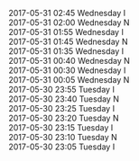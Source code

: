 2017-05-31 02:45 Wednesday  I  
2017-05-31 02:00 Wednesday  N  
2017-05-31 01:55 Wednesday  I  
2017-05-31 01:45 Wednesday  N  
2017-05-31 01:35 Wednesday  I  
2017-05-31 00:40 Wednesday  N  
2017-05-31 00:30 Wednesday  I  
2017-05-31 00:05 Wednesday  N  
2017-05-30 23:55 Tuesday  I  
2017-05-30 23:40 Tuesday  N  
2017-05-30 23:25 Tuesday  I  
2017-05-30 23:20 Tuesday  N  
2017-05-30 23:15 Tuesday  I  
2017-05-30 23:10 Tuesday  N  
2017-05-30 23:05 Tuesday  I  
